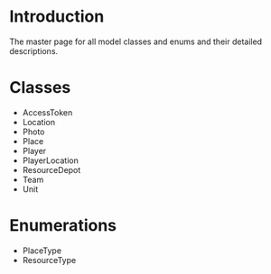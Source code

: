 # Introduction #

The master page for all model classes and enums and their detailed descriptions.


# Classes #
  * AccessToken
  * Location
  * Photo
  * Place
  * Player
  * PlayerLocation
  * ResourceDepot
  * Team
  * Unit

# Enumerations #
  * PlaceType
  * ResourceType